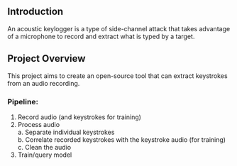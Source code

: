 ## Introduction
An acoustic keylogger is a type of side-channel attack that takes advantage of a microphone to record and extract what is typed by a target.

## Project Overview
This project aims to create an open-source tool that can extract keystrokes from an audio recording.

### Pipeline:
1. Record audio (and keystrokes for training)
2. Process audio <br>
    a. Separate individual keystrokes<br>
    b. Correlate recorded keystrokes with the keystroke audio (for training)<br>
    c. Clean the audio
3. Train/query model